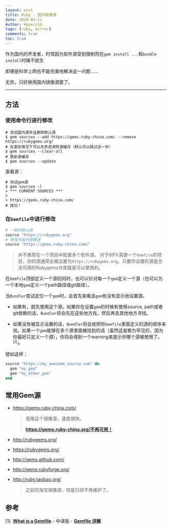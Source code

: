 ```yaml
---
layout: post
title: Ruby - 国内镜像源
date: 2020-04-11
Author: Hyperzsb
tags: [ruby, mirror]
comments: true
toc: true
---
```


作为国内的开发者，时常因为软件源受到限制而在`gem install ...`和`bundle install`时痛不欲生

即便是科学上网也不能完美地解决这一问题......

无奈，只好换用国内镜像源罢了。

<!-- more -->

---

## 方法

### 使用命令行进行修改

```shell
# 添加国内源并且删除默认源
$ gem sources --add https://gems.ruby-china.com/ --remove https://rubygems.org/
# 在某些情况下可以先考虑清除源缓存（默认可以跳过这一步）
$ gem sources --clear-all
# 更新源缓存
$ gem sources --update
```

查看源：

```shell
# 测试gem源
$ gem sources -l
> *** CURRENT SOURCES ***
> 
> https://gems.ruby-china.com/
# 成功！
```

### 在`Gemfile`中进行修改

```ruby
# 一般的默认源
source "https://rubygems.org"
# 修改为国内镜像源
source "https://gems.ruby-china.com/"
```

> 并不推荐在一个项目中配置多个软件源。 对于99%需要一个`Gemfile`的项目，你的源通常会被设置为`https://rubygems.org`。只要你设置的源是合法可用的Rubygems仓库就是可以使用的。

在`Gemfile`顶部定义一个源的同时，也可以针对每一个`gem`定义一个源（也可以为一个本地`gem`定义一个path路径或git路径）。

当`Bundler`尝试定位一个`gem`时，会首先查看该`gem`有没有显示地设置源。

- 如果有，就先使用这个源。如果你在设置`gem`的时候有使用source, path或者git依赖的话，`Bundler`将会先在这些地方找，然后再去其他地方寻找。

- 如果没有被显示设置的话，`Bundler`将会依照你`Gemfile`里面定义的源的顺序来找。如果一个`gem`能够在多个源里面被找到的话（虽然这是极为罕见的，因为你最好只定义一个源），你将会得到一个warning来提示你哪个源被使用了。<sup>[1]</sup>>

譬如这样：

```ruby
source "https://my_awesome_source.com" do
  gem "my_gem"
  gem "my_other_gem"
end
```

## 常用Gem源

- https://gems.ruby-china.com/

  > 首推这个镜像源，速度很快。
  >
  > **https://gems.ruby-china.org/不再可用！**

- http://rubygems.org/

- https://rubygems.org/

- http://gems.github.com/

- http://gems.rubyforge.org/

- http://ruby.taobao.org/

  > 之前的淘宝镜像源，但是已经不再维护了。

## 参考

[1]. **[What is a Gemfile](https://tosbourn.com/what-is-the-gemfile/)** - 中译版 - **[Gemfile 详解](https://blog.csdn.net/efvn2008/article/details/48392047)**

